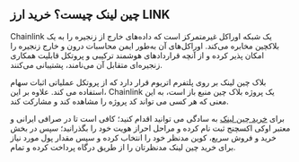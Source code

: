 

## چین لینک چیست؟ خرید ارز LINK

Chainlink یک شبکه اوراکل غیرمتمرکز است که داده‌های خارج از زنجیره را به یک بلاکچین مخابره می‌کند. اوراکل‌های آن به‌طور ایمن محاسبات درون و خارج زنجیره را امکان‌ پذیر کرده و از آنچه قراردادهای هوشمند ترکیبی و پروتکل قابلیت همکاری زنجیره‌ای متقابل آن می‌نامند، پشتیبانی می‌کنند.

بلاک چین لینک بر روی پلتفرم اتریوم قرار دارد که از پروتکل عملیاتی اثبات سهام استفاده می کند. علاوه بر این، Chainlink یک پروژه بلاک چین منبع باز است، به این معنی که هر کسی می تواند کد پروژه را مشاهده کند و مشارکت کند.

برای [خرید چین لینک](https://ok-ex.io/buy-and-sell/LINK/) به سادگی می توانید اقدام کنید؛ کافی است تا در صرافی ایرانی و معتبر اوکی اکسچنج ثبت نام کرده و مراحل احراز هویت خود را بگذرانید؛ سپس در بخش خرید و فروش سریع، کوین مدنظر خود را انتخاب کرده و سپس مقدار پول مورد نیاز برای خرید چین لینک مدنظرتان را از طریق درگاه پرداخت کرده و تمام.
